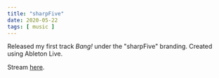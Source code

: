 ```yaml
---
title: "sharpFive"
date: 2020-05-22
tags: [ music ]
---
```

Released my first track *Bang!* under the "sharpFive" branding. Created using Ableton Live.

Stream [here](https://sharpfive.fanlink.to/streaming).